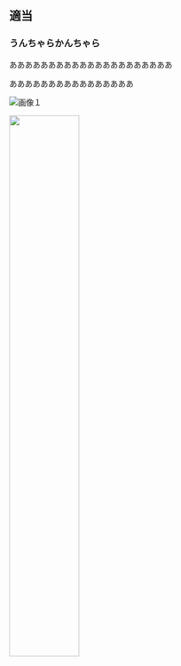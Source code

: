 ## 適当

### うんちゃらかんちゃら
あああああああああああああああああああああ

ああああああああああああああああ

![画像１](https://github.com/kakekomu/unique-contents/assets/108109893/d3501464-418b-444c-807a-b8e6909999b1)

<img src="https://github.com/kakekomu/unique-contents/assets/108109893/d3501464-418b-444c-807a-b8e6909999b1" width="50%" />

